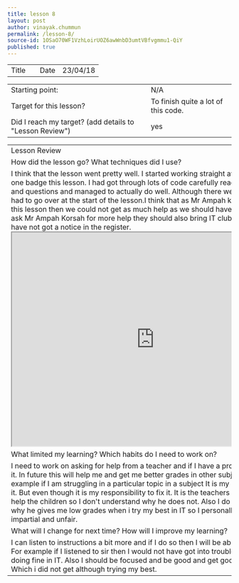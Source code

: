 ```yaml
---
title: lesson 8
layout: post
author: vinayak.chummun
permalink: /lesson-8/
source-id: 1OSaO70WF1VzhLoirUOZ6awWnbD3umtVBfvgmmu1-QiY
published: true
---
```

<table>
  <tr>
    <td>Title</td>
    <td></td>
    <td>Date</td>
    <td>23/04/18</td>
  </tr>
</table>


<table>
  <tr>
    <td>Starting point:</td>
    <td>N/A</td>
  </tr>
  <tr>
    <td>Target for this lesson?</td>
    <td>To finish quite a lot of this code.</td>
  </tr>
  <tr>
    <td>Did I reach my target? 
(add details to "Lesson Review")</td>
    <td>yes</td>
  </tr>
</table>


<table>
  <tr>
    <td>Lesson Review</td>
  </tr>
  <tr>
    <td>How did the lesson go? What techniques did I use?</td>
  </tr>
  <tr>
    <td>I think that the lesson went pretty well. I started working straight away, this time I got one badge this lesson. I had got through lots of code carefully reading the examples and questions and managed to actually do well. Although there were a few things we had to go over at the start of the lesson.I think that as Mr Ampah korsah was not here this lesson then we could not get as much help as we should have got.I should also ask Mr Ampah Korsah for more help they should also bring IT club back on as we still have not got a notice in the register. <iframe src="https://drive.google.com/file/d/1kvt8ZWS0GXThMsm1i4yE_KmUoDlCxN68/preview" width="640" height="480"></iframe>
    </td>
  </tr>
  <tr>
    <td>What limited my learning? Which habits do I need to work on? </td>
  </tr>
  <tr>
    <td>I need to work on asking for help from a teacher and if I have a problem I need to fix it. In future this will help me and get me better grades in other subjects as well. For example if I am struggling in a particular topic in a subject It is my responsibility to fix it. But even though it is my responsibility to fix it. It is the teachers responsibility to help the children so I don't understand why he does not. Also I do not understand why he gives me low grades when i try my best in IT so I personally think that is impartial and unfair.</td>
  </tr>
  <tr>
    <td>What will I change for next time? How will I improve my learning?</td>
  </tr>
  <tr>
    <td>I can listen to instructions a bit more and if I do so then I will be able to do better in IT. For example if I listened to sir then I would not have got into trouble and would be doing fine in IT. Also I should be focused and be good and get good grades in IT. Which i did not get although trying my best. </td>
  </tr>
</table>


